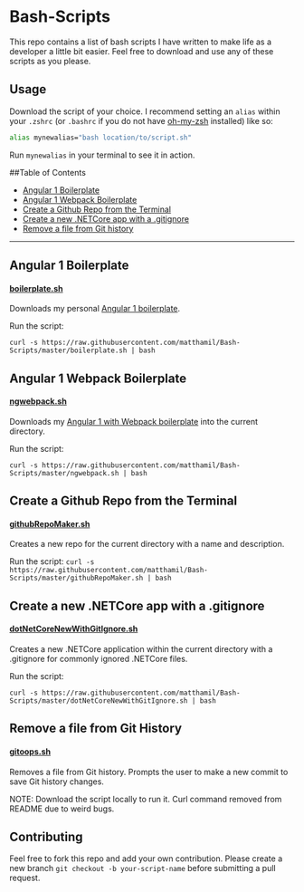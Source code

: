 # Bash-Scripts

This repo contains a list of bash scripts I have written to make life as a developer a little bit easier. Feel free to download and use any of these scripts as you please.

## Usage

Download the script of your choice. I recommend setting an `alias` within your `.zshrc` (or `.bashrc` if you do not have [oh-my-zsh](http://ohmyz.sh/) installed) like so:

```bash
alias mynewalias="bash location/to/script.sh"
```

Run `mynewalias` in your terminal to see it in action.

##Table of Contents

* [Angular 1 Boilerplate](https://github.com/matthamil/Bash-Scripts#angular-1-boilerplate)
* [Angular 1 Webpack Boilerplate](https://github.com/matthamil/Bash-Scripts#angular-1-webpack-boilerplate)
* [Create a Github Repo from the Terminal](https://github.com/matthamil/Bash-Scripts#create-a-github-repo-from-the-terminal)
* [Create a new .NETCore app with a .gitignore](https://github.com/matthamil/Bash-Scripts#create-a-new-netcore-app-with-a-gitignore)
* [Remove a file from Git history](https://github.com/matthamil/Bash-Scripts#remove-a-file-from-git-history)

---

## Angular 1 Boilerplate
#### [boilerplate.sh](https://github.com/matthamil/Bash-Scripts/blob/master/boilerplate.sh)

Downloads my personal [Angular 1 boilerplate](https://github.com/matthamil/Angular-Boilerplate).

Run the script:

`curl -s https://raw.githubusercontent.com/matthamil/Bash-Scripts/master/boilerplate.sh | bash`

## Angular 1 Webpack Boilerplate
#### [ngwebpack.sh](https://github.com/matthamil/Bash-Scripts/blob/master/ngwebpack.sh)

Downloads my [Angular 1 with Webpack boilerplate](https://github.com/matthamil/Angular1Webpack) into the current directory.

Run the script:

`curl -s https://raw.githubusercontent.com/matthamil/Bash-Scripts/master/ngwebpack.sh | bash`

## Create a Github Repo from the Terminal
#### [githubRepoMaker.sh](https://github.com/matthamil/Bash-Scripts/blob/master/githubRepoMaker.sh)

Creates a new repo for the current directory with a name and description.

Run the script:
`curl -s https://raw.githubusercontent.com/matthamil/Bash-Scripts/master/githubRepoMaker.sh | bash`

## Create a new .NETCore app with a .gitignore
#### [dotNetCoreNewWithGitIgnore.sh](https://github.com/matthamil/Bash-Scripts/blob/master/dotNetCoreNewWithGitIgnore.sh)

Creates a new .NETCore application within the current directory with a .gitignore for commonly ignored .NETCore files.

Run the script:

`curl -s https://raw.githubusercontent.com/matthamil/Bash-Scripts/master/dotNetCoreNewWithGitIgnore.sh | bash`

## Remove a file from Git History
#### [gitoops.sh](https://github.com/matthamil/Bash-Scripts/blob/master/gitoops.sh)

Removes a file from Git history. Prompts the user to make a new commit to save Git history changes.

NOTE: Download the script locally to run it. Curl command removed from README due to weird bugs.

## Contributing

Feel free to fork this repo and add your own contribution. Please create a new branch `git checkout -b your-script-name` before submitting a pull request.
